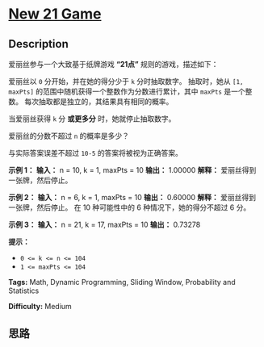 # [New 21 Game][title]

## Description

爱丽丝参与一个大致基于纸牌游戏 **“21点”** 规则的游戏，描述如下：

爱丽丝以 `0` 分开始，并在她的得分少于 `k` 分时抽取数字。 抽取时，她从 `[1, maxPts]` 的范围中随机获得一个整数作为分数进行累计，其中
`maxPts` 是一个整数。 每次抽取都是独立的，其结果具有相同的概率。

当爱丽丝获得 `k` 分 **或更多分** 时，她就停止抽取数字。

爱丽丝的分数不超过 `n` 的概率是多少？

与实际答案误差不超过 `10-5` 的答案将被视为正确答案。



**示例 1：**
            **输入：** n = 10, k = 1, maxPts = 10    **输出：** 1.00000    **解释：** 爱丽丝得到一张牌，然后停止。    

**示例 2：**
            **输入：** n = 6, k = 1, maxPts = 10    **输出：** 0.60000    **解释：** 爱丽丝得到一张牌，然后停止。 在 10 种可能性中的 6 种情况下，她的得分不超过 6 分。    

**示例 3：**
            **输入：** n = 21, k = 17, maxPts = 10    **输出：** 0.73278    



**提示：**

  * `0 <= k <= n <= 104`
  * `1 <= maxPts <= 104`


**Tags:** Math, Dynamic Programming, Sliding Window, Probability and Statistics

**Difficulty:** Medium

## 思路

[title]: https://leetcode-cn.com/problems/new-21-game
